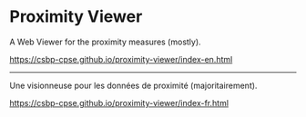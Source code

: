 # Proximity Viewer

A Web Viewer for the proximity measures (mostly). 

https://csbp-cpse.github.io/proximity-viewer/index-en.html

---------------------------------------------------------------------

Une visionneuse pour les données de proximité (majoritairement). 

https://csbp-cpse.github.io/proximity-viewer/index-fr.html
